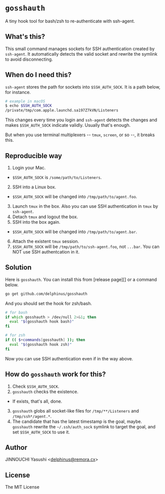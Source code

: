 # `gosshauth`

A tiny hook tool for bash/zsh to re-authenticate with ssh-agent.

## What's this?

This small command manages sockets for SSH authentication created by
`ssh-agent`.  It automatically detects the valid socket and rewrite the symlink
to avoid disconnecting.

## When do I need this?

`ssh-agent` stores the path for sockets into `$SSH_AUTH_SOCK`.  It is a path
below, for instance.

```sh
# example in macOS
$ echo $SSH_AUTH_SOCK
/private/tmp/com.apple.launchd.sa197Z7kVN/Listeners
```

This changes every time you login and `ssh-agent` detects the changes and makes
`$SSH_AUTH_SOCK` indicate validly.  Usually that's enough.

But when you use terminal multiplexers -- `tmux`, `screen`, or so --, it breaks
this.

## Reproducible way

1. Login your Mac.
  - `$SSH_AUTH_SOCK` is `/some/path/to/Listeners`.
2. SSH into a Linux box.
  - `$SSH_AUTH_SOCK` will be changed into `/tmp/path/to/agent.foo`.
3. Launch `tmux` in the box.  Also you can use SSH authentication in `tmux` by
   `ssh-agent`.
4. Detach `tmux` and logout the box.
5. SSH into the box again.
  - `$SSH_AUTH_SOCK` will be changed into `/tmp/path/to/agent.bar`.
6. Attach the existent `tmux` session.
7. `$SSH_AUTH_SOCK` will be `/tmp/path/to/ssh-agent.foo`, not `...bar`.
   You can NOT use SSH authentcation in it.

## Solution

Here is `gosshauth`.  You can install this from [release page][] or a command
below.

```sh
go get github.com/delphinus/gosshauth
```

And you should set the hook for zsh/bash.

```zsh
# for bash
if which gosshauth > /dev/null 2>&1; then
  eval "$(gosshauth hook bash)"
fi

# for zsh
if (( $+commands[gosshauth] )); then
  eval "$(gosshauth hook zsh)"
fi
```

Now you can use SSH authentication even if in the way above.

## How do `gosshauth` work for this?

1. Check `$SSH_AUTH_SOCK`.
2. `gosshauth` checks the existence.
  - If exists, that's all, done.
3. `gosshauth` globs all socket-like files for `/tmp/**/Listeners` and
   `/tmp/ssh*/agent.*`.
4. The candidate that has the latest timestamp is the goal, maybe.  `gosshauth`
   rewrite the `~/.ssh/auth_sock` symlink to target the goal, and set
   `$SSH_AUTH_SOCK` to use it.

## Author

JINNOUCHI Yasushi &lt;delphinus@remora.cx&gt;

## License

The MIT License
